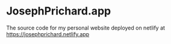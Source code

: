 # JosephPrichard.app
The source code for my personal website deployed on netlify at https://josephprichard.netlify.app
